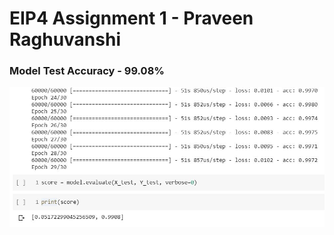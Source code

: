 # EIP4 Assignment 1 - Praveen Raghuvanshi

### Model Test Accuracy - 99.08%

![Test Accuracy - 99.08%](..\assets\Assignment_1_Acc_99_08.JPG)

